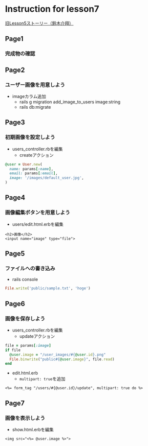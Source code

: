 # Instruction for lesson7
[旧Lesson5ストーリー（鈴木介翔）](https://docs.google.com/document/d/1EvkLwPY3J4F8T78i8h14DdBePYw_XPSsI2kfQ07I-Aw/edit)

## Page1
### 完成物の確認

## Page2
### ユーザー画像を用意しよう
* imageカラム追加
  * rails g migration add_image_to_users image:string
  * rails db:migrate

## Page3
### 初期画像を設定しよう
* users_controller.rbを編集
  * createアクション
```rb
@user = User.new(
  name: params[:name],
  email: params[:email],
  image: '/images/default_user.jpg',
)
```

## Page4
### 画像編集ボタンを用意しよう
* users/edit.html.erbを編集
```erb
<h2>画像</h2>
<input name="image" type="file">
```

## Page5
### ファイルへの書き込み
* rails console
```rb
File.write('public/sample.txt', 'hoge')
```

## Page6
### 画像を保存しよう
* users_controller.rbを編集
  * updateアクション
```rb
file = params[:image]
if file
  @user.image = "/user_images/#{@user.id}.png"
  File.binwrite("public#{@user.image}", file.read)
end
```
* edit.html.erb
  * `multipart: true`を追加
```erb
<%= form_tag "/users/#{@user.id}/update", multipart: true do %>
```

## Page7
### 画像を表示しよう
* show.html.erbを編集
```erb
<img src="<%= @user.image %>">
```
